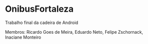 # OnibusFortaleza
Trabalho final da cadeira de Android

Membros:
Ricardo Goes de Meira,
Eduardo Neto,
Felipe Zschornack,
Inaciane Monteiro
